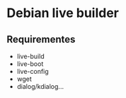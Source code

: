 # Debian live builder

## Requirementes
- live-build
- live-boot
- live-config
- wget
- dialog/kdialog...

